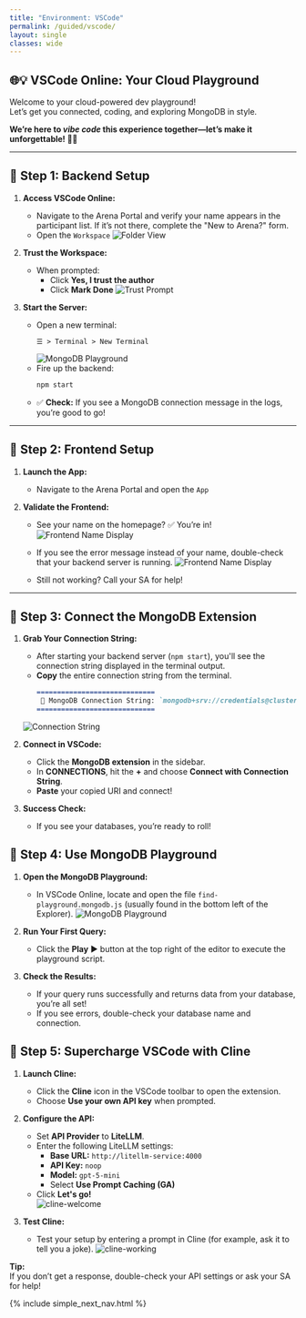 ```yaml
---
title: "Environment: VSCode"
permalink: /guided/vscode/
layout: single
classes: wide
---
```


## 🌐💡 VSCode Online: Your Cloud Playground

Welcome to your cloud-powered dev playground!  
Let’s get you connected, coding, and exploring MongoDB in style.

**We’re here to _vibe code_ this experience together—let’s make it unforgettable! 🚀🎶**

---

## 🚀 Step 1: Backend Setup

1. **Access VSCode Online:**
   - Navigate to the Arena Portal and verify your name appears in the participant list. If it’s not there, complete the "New to Arena?" form.
   - Open the `Workspace`
     ![Folder View](../../assets/images/environment-homepage.png)  
2. **Trust the Workspace:**
   - When prompted:
     - Click **Yes, I trust the author**
     - Click **Mark Done**
   ![Trust Prompt](../../assets/images/environment-folder-trust.png)

3. **Start the Server:**
   - Open a new terminal:
     ```
     ☰ > Terminal > New Terminal
     ```
     ![MongoDB Playground](../../assets/images/environment-terminal.png)
   - Fire up the backend:
     ```bash
     npm start
     ```
   - ✅ **Check:** If you see a MongoDB connection message in the logs, you’re good to go!

---

## 🎨 Step 2: Frontend Setup

1. **Launch the App:**
   - Navigate to the Arena Portal and open the `App`

2. **Validate the Frontend:**    
   - See your name on the homepage? ✅ You’re in!
   ![Frontend Name Display](../../assets/images/environment-working.png)

   - If you see the error message instead of your name, double-check that your backend server is running.
   ![Frontend Name Display](../../assets/images/environment-notworking.png)
   - Still not working? Call your SA for help!

---

## 🔗 Step 3: Connect the MongoDB Extension

1. **Grab Your Connection String:**  
   - After starting your backend server (`npm start`), you'll see the connection string displayed in the terminal output.
   - **Copy** the entire connection string from the terminal.
     ```markdown
     =============================
      🍃 MongoDB Connection String: `mongodb+srv://credentials@cluster.mongodb.net/`
     =============================
     ```
   ![Connection String](../../assets/images/environment-conn-string.png)

2. **Connect in VSCode:**
   - Click the **MongoDB extension** in the sidebar.
   - In **CONNECTIONS**, hit the **+** and choose **Connect with Connection String**.
   - **Paste** your copied URI and connect!

3. **Success Check:**
   - If you see your databases, you’re ready to roll!

## 🔗 Step 4: Use MongoDB Playground

1. **Open the MongoDB Playground:**  
   - In VSCode Online, locate and open the file `find-playground.mongodb.js` (usually found in the bottom left of the Explorer).
   ![MongoDB Playground](../../assets/images/playground.png)

2. **Run Your First Query:**  
   - Click the **Play** ▶️ button at the top right of the editor to execute the playground script.

3. **Check the Results:**  
   - If your query runs successfully and returns data from your database, you’re all set!
   - If you see errors, double-check your database name and connection.

## 🤖 Step 5: Supercharge VSCode with Cline

1. **Launch Cline:**  
   - Click the **Cline** icon in the VSCode toolbar to open the extension.
   - Choose **Use your own API key** when prompted.

2. **Configure the API:**
   - Set **API Provider** to **LiteLLM**.
   - Enter the following LiteLLM settings:
     - **Base URL:** `http://litellm-service:4000`
     - **API Key:** `noop`
     - **Model:** `gpt-5-mini`
     - Select **Use Prompt Caching (GA)**
   - Click **Let's go!**  
     ![cline-welcome](../../assets/images/cline-welcome.png)

3. **Test Cline:**
   - Test your setup by entering a prompt in Cline (for example, ask it to tell you a joke).
     ![cline-working](../../assets/images/cline-working.png)

**Tip:**  
If you don’t get a response, double-check your API settings or ask your SA for help!

{% include simple_next_nav.html %}
